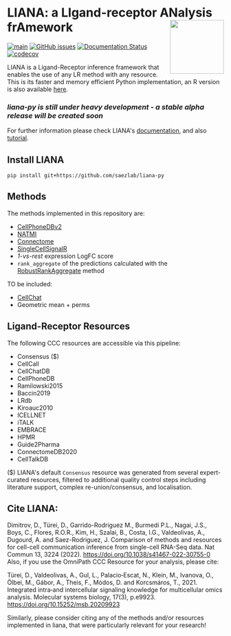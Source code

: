 # LIANA: a LIgand-receptor ANalysis frAmework <img src="https://github.com/saezlab/liana-py/blob/main/docs/source/logo.png?raw=true" align="right" height="125">

<!-- badges: start -->
[![main](https://github.com/saezlab/liana-py/actions/workflows/main.yml/badge.svg)](https://github.com/saezlab/liana-py/actions)
[![GitHub issues](https://img.shields.io/github/issues/saezlab/liana-py.svg)](https://github.com/saezlab/liana-py/issues/)
[![Documentation Status](https://readthedocs.org/projects/liana-py/badge/?version=latest)](https://liana-py.readthedocs.io/en/latest/?badge=latest)
[![codecov](https://codecov.io/gh/saezlab/liana-py/branch/main/graph/badge.svg?token=TM0P29KKN5)](https://codecov.io/gh/saezlab/liana-py)
<!-- badges: end -->


LIANA is a Ligand-Receptor inference framework that enables the use of any LR method with any resource.
This is its faster and memory efficient Python implementation, an R version is also available [here](https://github.com/saezlab/liana).


### *liana-py is still under heavy development - a stable alpha release will be created soon*


For further information please check LIANA's [documentation](), and also [tutorial]().

## Install LIANA
```
pip install git+https://github.com/saezlab/liana-py
```

## Methods

The methods implemented in this repository are:

- [CellPhoneDBv2](https://github.com/Teichlab/cellphonedb)
- [NATMI](https://github.com/forrest-lab/NATMI)
- [Connectome](https://github.com/msraredon/Connectome)
- [SingleCellSignalR](https://github.com/SCA-IRCM/SingleCellSignalR)
- *1-vs-rest* expression LogFC score
- `rank_aggregate` of the predictions calculated with the
[RobustRankAggregate](https://academic.oup.com/bioinformatics/article/28/4/573/213339) method


TO be included:
- [CellChat](https://github.com/sqjin/CellChat)
- Geometric mean + perms



## Ligand-Receptor Resources

The following CCC resources are accessible via this pipeline:

- Consensus ($)
- CellCall
- CellChatDB
- CellPhoneDB
- Ramilowski2015
- Baccin2019
- LRdb
- Kiroauc2010
- ICELLNET
- iTALK
- EMBRACE
- HPMR
- Guide2Pharma
- ConnectomeDB2020
- CellTalkDB

($) LIANA's default `Consensus` resource was generated from several expert-curated resources, 
filtered to additional quality control steps including literature support, complex re-union/consensus,
and localisation.


## Cite LIANA:

Dimitrov, D., Türei, D., Garrido-Rodriguez M., Burmedi P.L., Nagai, J.S., Boys, C., Flores, R.O.R., Kim, H., Szalai, B., Costa, I.G., Valdeolivas, A., Dugourd, A. and Saez-Rodriguez, J. Comparison of methods and resources for cell-cell communication inference from single-cell RNA-Seq data. Nat Commun 13, 3224 (2022). https://doi.org/10.1038/s41467-022-30755-0
Also, if you use the OmniPath CCC Resource for your analysis, please cite:

Türei, D., Valdeolivas, A., Gul, L., Palacio‐Escat, N., Klein, M., Ivanova, O., Ölbei, M., Gábor, A., Theis, F., Módos, D. and Korcsmáros, T., 2021. Integrated intra‐and intercellular signaling knowledge for multicellular omics analysis. Molecular systems biology, 17(3), p.e9923. https://doi.org/10.15252/msb.20209923

Similarly, please consider citing any of the methods and/or resources implemented in liana, that were particularly relevant for your research!


